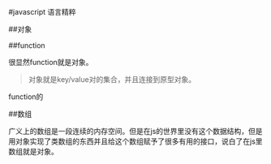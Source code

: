 #javascript 语言精粹

##对象

##function

很显然function就是对象。

> 对象就是key/value对的集合，并且连接到原型对象。

function的

##数组

广义上的数组是一段连续的内存空间。但是在js的世界里没有这个数据结构，但是用对象实现了类数组的东西并且给这个数组赋予了很多有用的接口，说白了在js里数组就是对象。



